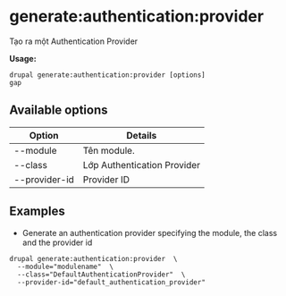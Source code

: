 # generate:authentication:provider
Tạo ra một Authentication Provider

**Usage:**
```
drupal generate:authentication:provider [options]
gap
```

## Available options
Option | Details
-------|-------------
--module | Tên module.
--class | Lớp Authentication Provider
--provider-id | Provider ID

## Examples
* Generate an authentication provider specifying the module, the class and the provider id
```
drupal generate:authentication:provider  \
  --module="modulename"  \
  --class="DefaultAuthenticationProvider"  \
  --provider-id="default_authentication_provider"
```

